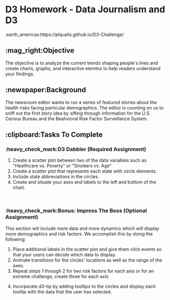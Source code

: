 <html>
<h1>D3 Homework - Data Journalism and D3</h2>
 :earth_americas:https://plqualls.github.io/D3-Challenge/
<body>
<h2>:mag_right:Objective</h2>
<p>The objective is to analyze the current trends shaping people's lives and create charts, graphs, and interactive elemtns to help readers understand your findings.</p>

<h2>:newspaper:Background</h2>
<p>The newsroom editor wants to run a series of featured stories about the health risks facing particular demographics.  The editor is counting on us to sniff out the first story idea by sifting through information for the U.S. Census Bureau and the Beahvioral Risk Factor Surveillance System.</p>

<h2>:clipboard:Tasks To Complete</h2>
<h3>:heavy_check_mark:D3 Dabbler (Required Assignment)</h3>
<ol>
<li>Create a scatter plot between two of the data variables such as "Healthcare vs. Poverty" or "Smokers vs. Age"</li>
<li>Create a scatter plot that represents each state with circle elements.</li>
<li>Include state abbreviations in the circles.</li>
<li>Create and situate your axes and labels to the left and bottom of the chart.</li>
</ol>
<br>
<h3>:heavy_check_mark:Bonus: Impress The Boss (Optional Assignment)</h3>
<p>This section will include more data and more dynamics which will display more demographics and risk factors. We accomplish this by doing the following:</p>
<ol>
<li>Place additional labels in the scatter plot and give them click events so that your users can decide which data to display.</li>
<li>Animate transitions for the circles' locations as well as the range of the axes.</li>
<li>Repeat steps 1 through 2 for two risk factors for each axis or for an extreme challenge, create three for each axis</p>
<li>Incorporate d3-tip by adding tooltips to the circles and display each tooltip with the data that the user has selected.</li>
</ol>
</body>
</html>